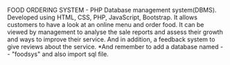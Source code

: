 FOOD ORDERING SYSTEM - PHP
Database management system(DBMS).
Developed using HTML, CSS, PHP, JavaScript, Bootstrap.
It allows customers to have a look at an online menu and order food.
It can be viewed by management to analyse the sale reports and assess their growth and ways to improve their service.
And in addition, a feedback system to give reviews about the service.
*And remember to add a database named -- "foodsys" and also import sql file.
